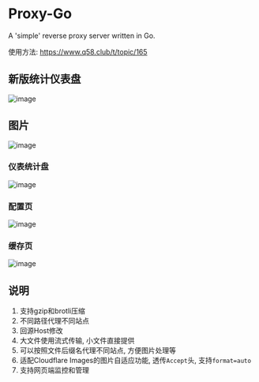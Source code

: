 # Proxy-Go

A 'simple' reverse proxy server written in Go.

使用方法: https://www.q58.club/t/topic/165

## 新版统计仪表盘

![image](https://github.com/user-attachments/assets/0b87863e-5566-4ee6-a3b7-94a994cdd572)



## 图片

![image](https://github.com/user-attachments/assets/99b1767f-9470-4838-a4eb-3ce70bbe2094)

### 仪表统计盘

![image](https://github.com/user-attachments/assets/e09d0eb1-e1bb-435b-8f90-b04bc474477b)


### 配置页

![image](https://github.com/user-attachments/assets/5acddc06-57f5-417c-9fec-87e906dc22af)



### 缓存页

![image](https://github.com/user-attachments/assets/6225b909-c5ff-4374-bb07-c472fbec791d)



## 说明

1. 支持gzip和brotli压缩
2. 不同路径代理不同站点
3. 回源Host修改
4. 大文件使用流式传输, 小文件直接提供
5. 可以按照文件后缀名代理不同站点, 方便图片处理等
6. 适配Cloudflare Images的图片自适应功能, 透传`Accept`头, 支持`format=auto`
7. 支持网页端监控和管理



